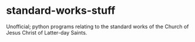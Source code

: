 # standard-works-stuff
Unofficial; python programs relating to the standard works of the Church of Jesus Christ of Latter-day Saints.
